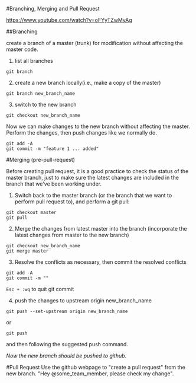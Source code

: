 #Branching, Merging and Pull Request

https://www.youtube.com/watch?v=oFYyTZwMyAg

##Branching

create a branch of a master (trunk) for modification without affecting the master code.

1. list all branches 
```
git branch
```

2. create a new branch locally(i.e., make a copy of the master)

```
git branch new_branch_name
```

3. switch to the new branch

```
git checkout new_branch_name
```

Now we can make changes to the new branch without affecting the master.
Perform the changes, then push changes like we normally do.

```
git add -A
git commit -m "feature 1 ... added"
```  

#Merging (pre-pull-request)

Before creating pull request, it is a good practice to check the status of the master branch, just to make sure the latest changes are included in the branch that we've been working under.

1. Switch back to the master branch (or the branch that we want to perform pull request to), and perform a git pull:

```
git checkout master
git pull
```


2. Merge the changes from latest master into the branch (incorporate the latest changes from master to the new branch)
```
git checkout new_branch_name
git merge master
```

3. Resolve the conflicts as necessary, then commit the resolved conflicts

```
git add -A
git commit -m ""
```

```Esc + :wq``` to quit git commit

4. push the changes to upstream origin new_branch_name

```
git push --set-upstream origin new_branch_name
```

or 

```
git push
```

and then following the suggested push command.

*Now the new branch should be pushed to github.*


#Pull Request
Use the github webpage to "create a pull request" from the new branch.
"Hey @some_team_member, please check my change".